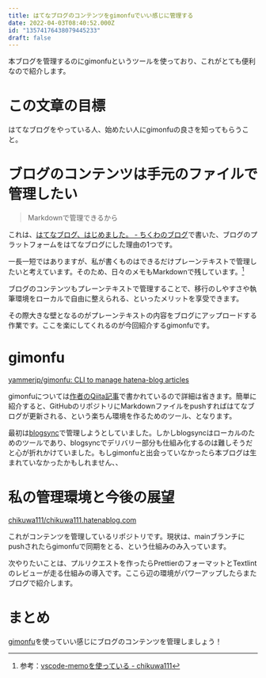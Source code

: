 ```yaml
---
title: はてなブログのコンテンツをgimonfuでいい感じに管理する
date: 2022-04-03T08:40:52.000Z
id: "13574176438079445233"
draft: false
---
```

本ブログを管理するのにgimonfuというツールを使っており、これがとても便利なので紹介します。

# この文章の目標

はてなブログをやっている人、始めたい人にgimonfuの良さを知ってもらうこと。

# ブログのコンテンツは手元のファイルで管理したい

> Markdownで管理できるから

これは、[はてなブログ、はじめました。 - ちくわのブログ](https://chikuwa111.hatenablog.com/entry/hello-hatenablog)で書いた、ブログのプラットフォームをはてなブログにした理由の1つです。

一長一短ではありますが、私が書くものはできるだけプレーンテキストで管理したいと考えています。そのため、日々のメモもMarkdownで残しています。[^1]

ブログのコンテンツもプレーンテキストで管理することで、移行のしやすさや執筆環境をローカルで自由に整えられる、といったメリットを享受できます。

その際大きな壁となるのがプレーンテキストの内容をブログにアップロードする作業です。ここを楽にしてくれるのが今回紹介するgimonfuです。

# gimonfu

[yammerjp/gimonfu: CLI to manage hatena-blog articles](https://github.com/yammerjp/gimonfu)

gimonfuについては[作者のQiita記事](https://qiita.com/yammerjp/items/1a38857f6bafb20f065d)で書かれているので詳細は省きます。簡単に紹介すると、GitHubのリポジトリにMarkdownファイルをpushすればはてなブログが更新される、という楽ちん環境を作るためのツール、となります。

最初は[blogsync](https://github.com/x-motemen/blogsync)で管理しようとしていました。しかしblogsyncはローカルのためのツールであり、blogsyncでデリバリー部分も仕組み化するのは難しそうだと心が折れかけていました。もしgimonfuと出会っていなかったら本ブログは生まれていなかったかもしれません、、

# 私の管理環境と今後の展望

[chikuwa111/chikuwa111.hatenablog.com](https://github.com/chikuwa111/chikuwa111.hatenablog.com)

これがコンテンツを管理しているリポジトリです。現状は、mainブランチにpushされたらgimonfuで同期をとる、という仕組みのみ入っています。

次やりたいことは、プルリクエストを作ったらPrettierのフォーマットとTextlintのレビューが走る仕組みの導入です。ここら辺の環境がパワーアップしたらまたブログで紹介します。

# まとめ

[gimonfu](https://github.com/yammerjp/gimonfu)を使っていい感じにブログのコンテンツを管理しましょう！


[^1]: 参考：[vscode-memoを使っている - chikuwa111](https://scrapbox.io/chikuwa111/vscode-memo%E3%82%92%E4%BD%BF%E3%81%A3%E3%81%A6%E3%81%84%E3%82%8B)
